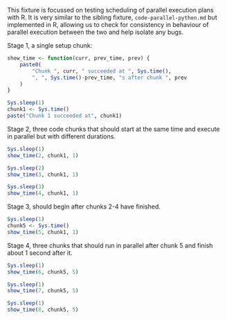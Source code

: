 This fixture is focussed on testing scheduling of parallel execution plans with R.
It is very similar to the sibling fixture, `code-parallel-python.md` but implemented in R, allowing us to check for consistency in behaviour of parallel execution between the two and help isolate any bugs.

Stage 1, a single setup chunk:

```r exec
show_time <- function(curr, prev_time, prev) {
    paste0(
        "Chunk ", curr, " succeeded at ", Sys.time(),
        ", ", Sys.time()-prev_time, "s after chunk ", prev
    )
}

Sys.sleep(1)
chunk1 <- Sys.time()
paste("Chunk 1 succeeded at", chunk1)
```

Stage 2, three code chunks that should start at the same time and execute in parallel but with different durations.

```r exec
Sys.sleep(1)
show_time(2, chunk1, 1)
```

```r exec
Sys.sleep(2)
show_time(3, chunk1, 1)
```

```r exec
Sys.sleep(3)
show_time(4, chunk1, 1)
```

Stage 3, should begin after chunks 2-4 have finished.

```r exec
Sys.sleep(1)
chunk5 <- Sys.time()
show_time(5, chunk1, 1)
```

Stage 4, three chunks that should run in parallel after chunk 5 and finish about 1 second after it.

```r exec
Sys.sleep(1)
show_time(6, chunk5, 5)
```

```r exec
Sys.sleep(1)
show_time(7, chunk5, 5)
```

```r exec
Sys.sleep(1)
show_time(8, chunk5, 5)
```

